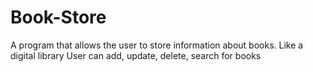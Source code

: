 # Book-Store
A program that allows the user to store information about books. Like a digital library
User can add, update, delete, search for books 
